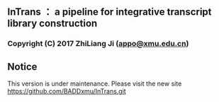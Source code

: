 ## InTrans ： a pipeline for integrative transcript library construction
### Copyright (C) 2017 ZhiLiang Ji (appo@xmu.edu.cn)
## Notice
This version is under maintenance. Please visit the new site https://github.com/BADDxmu/InTrans.git

